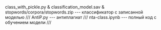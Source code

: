 class_with_pickle.py & classification_model.sav & stopwords/corpora/stopwords.zip --- классификатор с записанной моделью /// 
AntiP.py --- антиплагиат ///
nta-class.ipynb --- полный код с обучением модели ///
